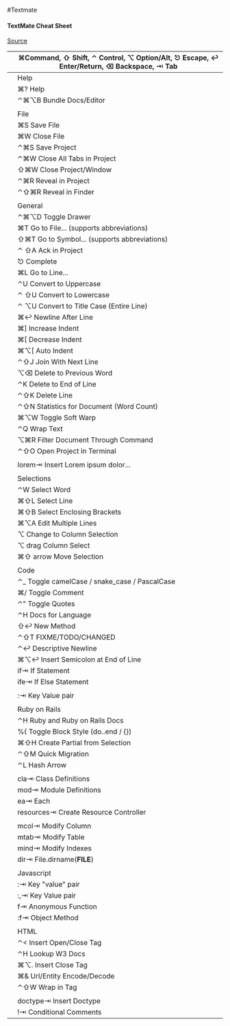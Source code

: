 #Textmate





#### TextMate Cheat Sheet
[Source](https://gist.github.com/jqr/45264 "Permalink to TextMate Cheat Sheet · GitHub")


|   | ⌘Command, ⇧ Shift, ⌃ Control, ⌥ Option/Alt, ⎋ Escape, ↩ Enter/Return, ⌫ Backspace, ⇥ Tab |  
| - | ---------------------------------------------------------------------------------------- |  
|   | Help                                                                                     |  
|   | ⌘? Help                                                                                  |  
|   | ⌃⌘⌥B Bundle Docs/Editor                                                                  |  
|   |                                                                                          |  
|   | File                                                                                     |  
|   | ⌘S Save File                                                                             |  
|   | ⌘W Close File                                                                            |  
|   | ⌃⌘S Save Project                                                                         |  
|   | ⌃⌘W Close All Tabs in Project                                                            |  
|   | ⇧⌘W Close Project/Window                                                                 |  
|   | ⌃⌘R Reveal in Project                                                                    |  
|   | ⌃⇧⌘R Reveal in Finder                                                                    |  
|   |                                                                                          |  
|   | General                                                                                  |  
|   | ⌃⌘⌥D Toggle Drawer                                                                       |  
|   | ⌘T Go to File... (supports abbreviations)                                                |  
|   | ⇧⌘T Go to Symbol... (supports abbreviations)                                             |  
|   | ⌃ ⇧A Ack in Project                                                                      |  
|   | ⎋ Complete                                                                               |  
|   | ⌘L Go to Line...                                                                         |  
|   | ⌃U Convert to Uppercase                                                                  |  
|   | ⌃ ⇧U Convert to Lowercase                                                                |  
|   | ⌃ ⌥U Convert to Title Case (Entire Line)                                                 |  
|   | ⌘↩ Newline After Line                                                                    |  
|   | ⌘] Increase Indent                                                                       |  
|   | ⌘[ Decrease Indent                                                                       |  
|   | ⌘⌥[ Auto Indent                                                                          |  
|   | ⌃⇧J Join With Next Line                                                                  |  
|   | ⌥⌫ Delete to Previous Word                                                               |  
|   | ⌃K Delete to End of Line                                                                 |  
|   | ⌃⇧K Delete Line                                                                          |  
|   | ⌃⇧N Statistics for Document (Word Count)                                                 |  
|   | ⌘⌥W Toggle Soft Warp                                                                     |  
|   | ⌃Q Wrap Text                                                                             |  
|   | ⌥⌘R Filter Document Through Command                                                      |  
|   | ⌃⇧O Open Project in Terminal                                                             |  
|   |                                                                                          |  
|   | lorem⇥ Insert Lorem ipsum dolor...                                                       |  
|   |                                                                                          |  
|   | Selections                                                                               |  
|   | ⌃W Select Word                                                                           |  
|   | ⌘⇧L Select Line                                                                          |  
|   | ⌘⇧B Select Enclosing Brackets                                                            |  
|   | ⌘⌥A Edit Multiple Lines                                                                  |  
|   | ⌥ Change to Column Selection                                                             |  
|   | ⌥ drag Column Select                                                                     |  
|   | ⌘⇧ arrow Move Selection                                                                  |  
|   |                                                                                          |  
|   | Code                                                                                     |  
|   | ⌃_ Toggle camelCase / snake_case / PascalCase                                            |  
|   | ⌘/ Toggle Comment                                                                        |  
|   | ⌃" Toggle Quotes                                                                         |  
|   | ⌃H Docs for Language                                                                     |  
|   | ⇧↩ New Method                                                                            |  
|   | ⌃⇧T FIXME/TODO/CHANGED                                                                   |  
|   | ⌃↩ Descriptive Newline                                                                   |  
|   | ⌘⌥↩ Insert Semicolon at End of Line                                                      |  
|   | if⇥ If Statement                                                                         |  
|   | ife⇥ If Else Statement                                                                   |  
|   |                                                                                          |  
|   | :⇥ Key Value pair                                                                        |  
|   |                                                                                          |  
|   | Ruby on Rails                                                                            |  
|   | ⌃H Ruby and Ruby on Rails Docs                                                           |  
|   | %{ Toggle Block Style (do..end / {})                                                     |  
|   | ⌘⇧H Create Partial from Selection                                                        |  
|   | ⌃⇧M Quick Migration                                                                      |  
|   | ⌃L Hash Arrow                                                                            |  
|   |                                                                                          |  
|   | cla⇥ Class Definitions                                                                   |  
|   | mod⇥ Module Definitions                                                                  |  
|   | ea⇥ Each                                                                                 |  
|   | resources⇥ Create Resource Controller                                                    |  
|   |                                                                                          |  
|   | mcol⇥ Modify Column                                                                      |  
|   | mtab⇥ Modify Table                                                                       |  
|   | mind⇥ Modify Indexes                                                                     |  
|   | dir⇥ File.dirname(__FILE__)                                                              |  
|   |                                                                                          |  
|   | Javascript                                                                               |  
|   | :⇥ Key "value" pair                                                                      |  
|   | :,⇥ Key Value pair                                                                       |  
|   | f⇥ Anonymous Function                                                                    |  
|   | :f⇥ Object Method                                                                        |  
|   |                                                                                          |  
|   | HTML                                                                                     |  
|   | ⌃&lt; Insert Open/Close Tag                                                                 |  
|   | ⌃H Lookup W3 Docs                                                                        |  
|   | ⌘⌥. Insert Close Tag                                                                     |  
|   | ⌘&amp; Url/Entity Encode/Decode                                                              |  
|   | ⌃⇧W Wrap in Tag                                                                          |  
|   |                                                                                          |  
|   | doctype⇥ Insert Doctype                                                                  |  
|   | !⇥ Conditional Comments                                                                  |  

  
